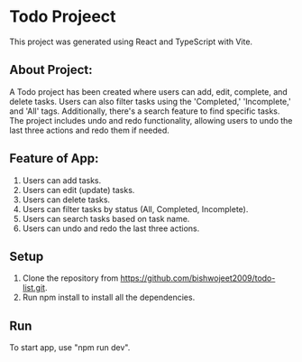 # Todo Projeect

This project was generated using React and TypeScript with Vite.

## About Project:

A Todo project has been created where users can add, edit, complete, and delete tasks. Users can also filter tasks using the 'Completed,' 'Incomplete,' and 'All' tags. Additionally, there's a search feature to find specific tasks. The project includes undo and redo functionality, allowing users to undo the last three actions and redo them if needed.

## Feature of App:

1. Users can add tasks.
2. Users can edit (update) tasks.
3. Users can delete tasks.
4. Users can filter tasks by status (All, Completed, Incomplete).
5. Users can search tasks based on task name.
6. Users can undo and redo the last three actions.

## Setup

1. Clone the repository from https://github.com/bishwojeet2009/todo-list.git.
2. Run npm install to install all the dependencies.

## Run

To start app, use "npm run dev".
